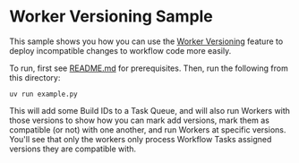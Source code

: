 # Worker Versioning Sample

This sample shows you how you can use the [Worker Versioning](https://docs.temporal.io/workers#worker-versioning)
feature to deploy incompatible changes to workflow code more easily.

To run, first see [README.md](../README.md) for prerequisites. Then, run the following from this directory:

    uv run example.py

This will add some Build IDs to a Task Queue, and will also run Workers with those versions to show how you can 
mark add versions, mark them as compatible (or not) with one another, and run Workers at specific versions. You'll
see that only the workers only process Workflow Tasks assigned versions they are compatible with.
